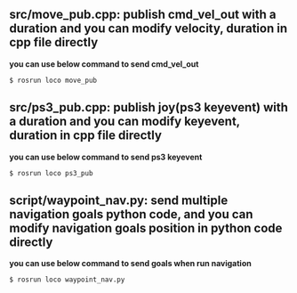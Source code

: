 
## src/move_pub.cpp: publish cmd_vel_out with a duration and you can modify velocity, duration in cpp file directly ## 

**you can use below command to send cmd_vel_out**
```
$ rosrun loco move_pub
```

## src/ps3_pub.cpp: publish joy(ps3 keyevent) with a duration and you can modify keyevent, duration in cpp file directly ##

**you can use below command to send ps3 keyevent**
```
$ rosrun loco ps3_pub
```

## script/waypoint_nav.py: send multiple navigation goals python code, and you can modify navigation goals position in python code directly ##

**you can use below command to send goals when run navigation**
```
$ rosrun loco waypoint_nav.py
```
